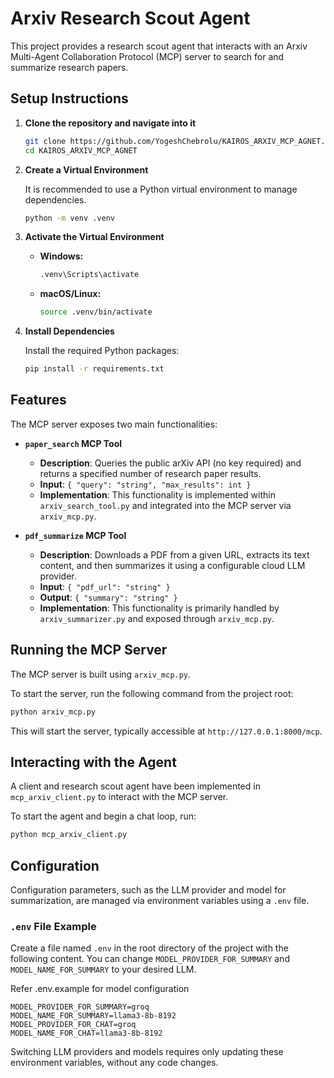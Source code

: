 # Arxiv Research Scout Agent



This project provides a research scout agent that interacts with an Arxiv Multi-Agent Collaboration Protocol (MCP) server to search for and summarize research papers.

## Setup Instructions

1.  **Clone the repository and navigate into it**

    ```bash
    git clone https://github.com/YogeshChebrolu/KAIROS_ARXIV_MCP_AGNET.git
    cd KAIROS_ARXIV_MCP_AGNET
    ```

2.  **Create a Virtual Environment**

    It is recommended to use a Python virtual environment to manage dependencies.

    ```bash
    python -m venv .venv
    ```

3.  **Activate the Virtual Environment**

    -   **Windows:**

        ```bash
        .venv\Scripts\activate
        ```

    -   **macOS/Linux:**

        ```bash
        source .venv/bin/activate
        ```

4.  **Install Dependencies**

    Install the required Python packages:

    ```bash
    pip install -r requirements.txt
    ```

## Features

The MCP server exposes two main functionalities:

-   **`paper_search` MCP Tool**
    -   **Description**: Queries the public arXiv API (no key required) and returns a specified number of research paper results.
    -   **Input**: `{ "query": "string", "max_results": int }`
    -   **Implementation**: This functionality is implemented within `arxiv_search_tool.py` and integrated into the MCP server via `arxiv_mcp.py`.

-   **`pdf_summarize` MCP Tool**
    -   **Description**: Downloads a PDF from a given URL, extracts its text content, and then summarizes it using a configurable cloud LLM provider.
    -   **Input**: `{ "pdf_url": "string" }`
    -   **Output**: `{ "summary": "string" }`
    -   **Implementation**: This functionality is primarily handled by `arxiv_summarizer.py` and exposed through `arxiv_mcp.py`.

## Running the MCP Server

The MCP server is built using `arxiv_mcp.py`.

To start the server, run the following command from the project root:

```bash
python arxiv_mcp.py
```

This will start the server, typically accessible at `http://127.0.0.1:8000/mcp`.

## Interacting with the Agent

A client and research scout agent have been implemented in `mcp_arxiv_client.py` to interact with the MCP server.

To start the agent and begin a chat loop, run:

```bash
python mcp_arxiv_client.py
```

## Configuration

Configuration parameters, such as the LLM provider and model for summarization, are managed via environment variables using a `.env` file.

### `.env` File Example

Create a file named `.env` in the root directory of the project with the following content. You can change `MODEL_PROVIDER_FOR_SUMMARY` and `MODEL_NAME_FOR_SUMMARY` to your desired LLM.

Refer .env.example for model configuration

```
MODEL_PROVIDER_FOR_SUMMARY=groq
MODEL_NAME_FOR_SUMMARY=llama3-8b-8192
MODEL_PROVIDER_FOR_CHAT=groq
MODEL_NAME_FOR_CHAT=llama3-8b-8192
```

Switching LLM providers and models requires only updating these environment variables, without any code changes.
